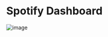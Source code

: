 # Spotify Dashboard

![image](https://github.com/user-attachments/assets/2b76f1da-9bfe-4c30-a012-fbba0eff51ca)
